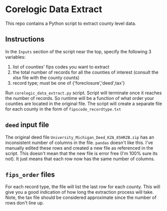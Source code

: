# Corelogic Data Extract
This repo contains a Python script to extract county level data.

## Instructions
In the `Inputs` section of the script near the top, specify the following 3 variables:
1. list of counties' fips codes you want to extract
2. the total number of records for all the counties of interest (consult the xlsx file with the county counts)
3. record type; must be one of {'foreclosure','deed',tax'}

Run `corelogic_data_extract.py` script. Script will terminate once it reaches the number of records. So runtime will be a function of what order your counties are located in the original file. The script will create a separate file for each county in the form of `fipscode_recordtype.txt`

## `deed` input file
The original deed file `University_Michigan_Deed_KZA_85HRZB.zip` has an inconsistent number of columns in the file. `pandas` doesn't like this. I've manually edited these rows and created a new file as referenced in the script. This doesn't mean that the new file is error free (I'm 100% sure its not). It just means that each row now has the same number of columns.

## `fips_order` files
For each record type, the file will list the last row for each county. This will give you a good indication of how long the extraction process will take. Note, the tax file should be considered approximate since the number of rows don't line up.

